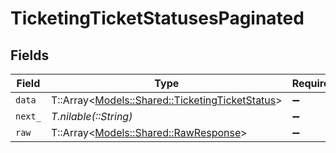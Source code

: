# TicketingTicketStatusesPaginated


## Fields

| Field                                                                                           | Type                                                                                            | Required                                                                                        | Description                                                                                     |
| ----------------------------------------------------------------------------------------------- | ----------------------------------------------------------------------------------------------- | ----------------------------------------------------------------------------------------------- | ----------------------------------------------------------------------------------------------- |
| `data`                                                                                          | T::Array<[Models::Shared::TicketingTicketStatus](../../models/shared/ticketingticketstatus.md)> | :heavy_minus_sign:                                                                              | N/A                                                                                             |
| `next_`                                                                                         | *T.nilable(::String)*                                                                           | :heavy_minus_sign:                                                                              | N/A                                                                                             |
| `raw`                                                                                           | T::Array<[Models::Shared::RawResponse](../../models/shared/rawresponse.md)>                     | :heavy_minus_sign:                                                                              | N/A                                                                                             |